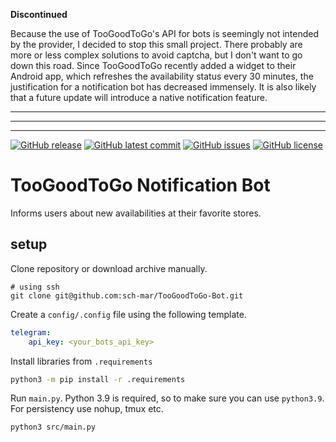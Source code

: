 **Discontinued**

Because the use of TooGoodToGo's API for bots is seemingly not intended by the provider, I decided to stop this small project. There probably are more or less complex solutions to avoid captcha, but I don't want to go down this road. Since TooGoodToGo recently added a widget to their Android app, which refreshes the availability status every 30 minutes, the justification for a notification bot has decreased immensely. It is also likely that a future update will introduce a native notification feature.

---
---
---

[![GitHub release](https://img.shields.io/github/release/sch-mar/TooGoodToGo-Bot.svg)](https://GitHub.com/sch-mar/TooGoodToGo-Bot/releases/) [![GitHub latest commit](https://badgen.net/github/last-commit/sch-mar/TooGoodToGo-Bot)](https://GitHub.com/sch-mar/TooGoodToGo-Bot/commit/) [![GitHub issues](https://img.shields.io/github/issues/sch-mar/TooGoodToGo-Bot.svg)](https://GitHub.com/sch-mar/TooGoodToGo-Bot/issues/) [![GitHub license](https://img.shields.io/github/license/sch-mar/TooGoodToGo-Bot.svg)](https://github.com/sch-mar/TooGoodToGo-Bot/blob/master/LICENSE)

# TooGoodToGo Notification Bot

Informs users about new availabilities at their favorite stores.

## setup

Clone repository or download archive manually.

```git
# using ssh
git clone git@github.com:sch-mar/TooGoodToGo-Bot.git
```

Create a ```config/.config``` file using the following template.

```yaml
telegram:
    api_key: <your_bots_api_key>
```

Install libraries from ```.requirements```

```bash
python3 -m pip install -r .requirements
```

Run ```main.py```. Python 3.9 is required, so to make sure you can use ```python3.9```. For persistency use nohup, tmux etc.

```bash
python3 src/main.py
```
